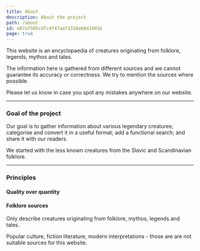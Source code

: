 ```yaml
---
title: About
description: About the project
path: /about
id: e07af505cd7c4747aaf1310a68d1801b
page: true
---
```


This website is an encyclopaedia of creatures originating from folklore, legends, mythos and tales.

The information here is gathered from different sources and we cannot guarantee its accuracy or correctness. We try to mention the sources where possible.

Please let us know in case you spot any mistakes anywhere on our website.

---

### Goal of the project

Our goal is to gather information about various legendary creatures; categorise and convert it in a useful format; add a functional search; and share it with our readers.

We started with the less known creatures from the Slavic and Scandinavian folklore.

---

### Principles

#### Quality over quantity

#### Folklore sources

Only describe creatures originating from folklore, mythos, legends and tales.

Popular culture, fiction literature, modern interpretations - those are are not suitable sources for this website.
